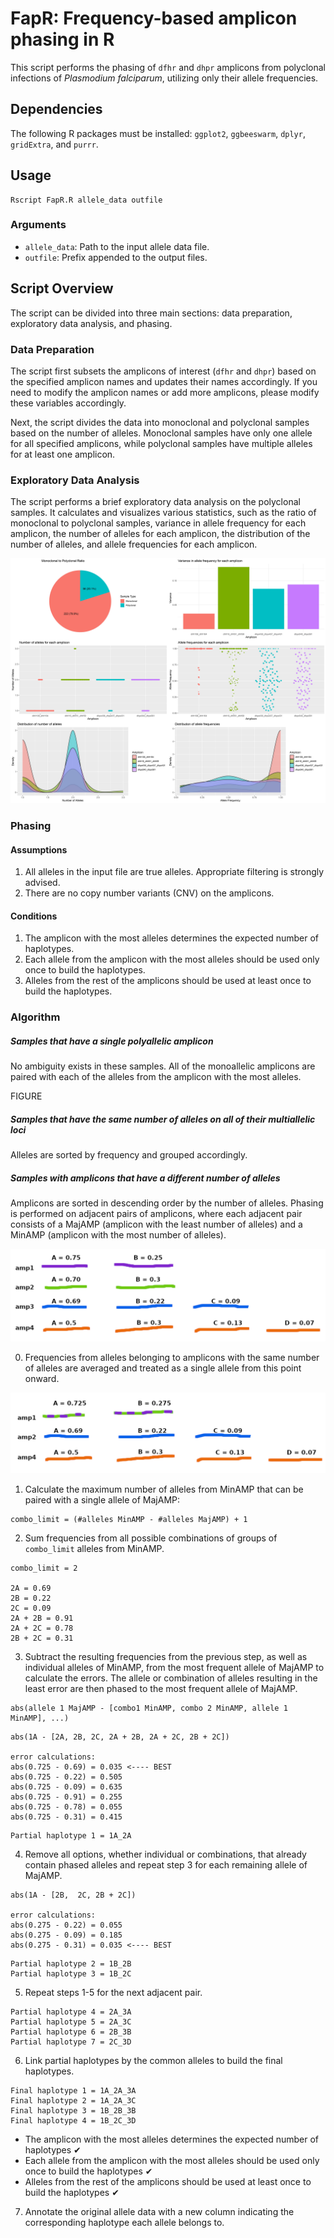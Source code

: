 # FapR: Frequency-based amplicon phasing in R

This script performs the phasing of `dfhr` and `dhpr` amplicons from polyclonal infections of *Plasmodium falciparum*, utilizing only their allele frequencies.

## Dependencies

The following R packages must be installed: `ggplot2`, `ggbeeswarm`, `dplyr`, `gridExtra`, and `purrr`.

## Usage

```shell
Rscript FapR.R allele_data outfile
```

### Arguments

- `allele_data`: Path to the input allele data file.
- `outfile`: Prefix appended to the output files.

## Script Overview

The script can be divided into three main sections: data preparation, exploratory data analysis, and phasing.

### Data Preparation

The script first subsets the amplicons of interest (`dfhr` and `dhpr`) based on the specified amplicon names and updates their names accordingly. If you need to modify the amplicon names or add more amplicons, please modify these variables accordingly.

Next, the script divides the data into monoclonal and polyclonal samples based on the number of alleles. Monoclonal samples have only one allele for all specified amplicons, while polyclonal samples have multiple alleles for at least one amplicon.

### Exploratory Data Analysis

The script performs a brief exploratory data analysis on the polyclonal samples. It calculates and visualizes various statistics, such as the ratio of monoclonal to polyclonal samples, variance in allele frequency for each amplicon, the number of alleles for each amplicon, the distribution of the number of alleles, and allele frequencies for each amplicon.

![output_EDA.jpg](https://github.com/manuelgug/FapR/blob/main/images/EDA.jpg)

### Phasing

#### Assumptions
1. All alleles in the input file are true alleles. Appropriate filtering is strongly advised.
2. There are no copy number variants (CNV) on the amplicons.

#### Conditions
1. The amplicon with the most alleles determines the expected number of haplotypes.
2. Each allele from the amplicon with the most alleles should be used only once to build the haplotypes.
3. Alleles from the rest of the amplicons should be used at least once to build the haplotypes.

### Algorithm

##### Samples that have a single polyallelic amplicon
No ambiguity exists in these samples. All of the monoallelic amplicons are paired with each of the alleles from the amplicon with the most alleles.

FIGURE

##### Samples that have the same number of alleles on all of their multiallelic loci
Alleles are sorted by frequency and grouped accordingly.

##### Samples with amplicons that have a different number of alleles

Amplicons are sorted in descending order by the number of alleles. Phasing is performed on adjacent pairs of amplicons, where each adjacent pair consists of a MajAMP (amplicon with the least number of alleles) and a MinAMP (amplicon with the most number of alleles).

![FIGURE_1.png](https://github.com/manuelgug/FapR/blob/main/images/FIGURE_1.png)

0. Frequencies from alleles belonging to amplicons with the same number of alleles are averaged and treated as a single allele from this point onward.

![FIGURE_2.png](https://github.com/manuelgug/FapR/blob/main/images/FIGURE_2.png)

1. Calculate the maximum number of alleles from MinAMP that can be paired with a single allele of MajAMP:
```shell
combo_limit = (#alleles MinAMP - #alleles MajAMP) + 1
```
2. Sum frequencies from all possible combinations of groups of `combo_limit` alleles from MinAMP.
 
```shell
combo_limit = 2

2A = 0.69
2B = 0.22
2C = 0.09
2A + 2B = 0.91
2A + 2C = 0.78
2B + 2C = 0.31
```

3. Subtract the resulting frequencies from the previous step, as well as individual alleles of MinAMP, from the most frequent allele of MajAMP to calculate the errors. The allele or combination of alleles resulting in the least error are then phased to the most frequent allele of MajAMP.
```shell
abs(allele 1 MajAMP - [combo1 MinAMP, combo 2 MinAMP, allele 1 MinAMP], ...)
```
```shell
abs(1A - [2A, 2B, 2C, 2A + 2B, 2A + 2C, 2B + 2C])

error calculations:
abs(0.725 - 0.69) = 0.035 <---- BEST
abs(0.725 - 0.22) = 0.505
abs(0.725 - 0.09) = 0.635
abs(0.725 - 0.91) = 0.255
abs(0.725 - 0.78) = 0.055 
abs(0.725 - 0.31) = 0.415
```
```shell
Partial haplotype 1 = 1A_2A
```

4. Remove all options, whether individual or combinations, that already contain phased alleles and repeat step 3 for each remaining allele of MajAMP.

```shell
abs(1A - [2B,  2C, 2B + 2C])

error calculations:
abs(0.275 - 0.22) = 0.055
abs(0.275 - 0.09) = 0.185
abs(0.275 - 0.31) = 0.035 <---- BEST
```
```shell
Partial haplotype 2 = 1B_2B
Partial haplotype 3 = 1B_2C
```
5. Repeat steps 1-5 for the next adjacent pair.

```shell
Partial haplotype 4 = 2A_3A
Partial haplotype 5 = 2A_3C
Partial haplotype 6 = 2B_3B
Partial haplotype 7 = 2C_3D
```
6. Link partial haplotypes by the common alleles to build the final haplotypes.

 ```shell
Final haplotype 1 = 1A_2A_3A
Final haplotype 2 = 1A_2A_3C
Final haplotype 3 = 1B_2B_3B
Final haplotype 4 = 1B_2C_3D
```
- The amplicon with the most alleles determines the expected number of haplotypes ✔
- Each allele from the amplicon with the most alleles should be used only once to build the haplotypes ✔
- Alleles from the rest of the amplicons should be used at least once to build the haplotypes ✔

7. Annotate the original allele data with a new column indicating the corresponding haplotype each allele belongs to.

